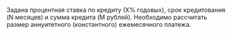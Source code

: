 Задана процентная ставка по кредиту (Х% годовых), срок кредитования (N месяцев) и сумма кредита (M рублей). Необходимо рассчитать размер аннуитетного (константного) ежемесячного платежа.
